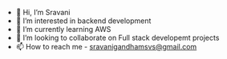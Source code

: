 - 👋 Hi, I’m Sravani
- 👀 I’m interested in backend development
- 🌱 I’m currently learning AWS
- 💞️ I’m looking to collaborate on Full stack developemt projects
- 📫 How to reach me - sravanigandhamsvs@gmail.com

